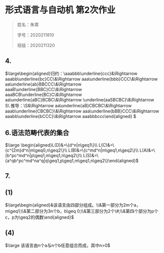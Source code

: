 # 形式语言与自动机 第2次作业

> 姓名：朱霄
>
> 学号：2020211810
>
> 班级：2020211320

## 4.

$\large\begin{aligned}归约：\\aaabbb\underline{ccc}&\Rightarrow aaabb\underline{bc}CC\\&\Rightarrow aaa\underline{bbb}CCC\\&\Rightarrow aa\underline{ab}BBCCC\\&\Rightarrow  aaaB\underline{BBC}CC\\&\Rightarrow  aaaBCB\underline{BC}C\\&\Rightarrow  aa\underline{aBC}BCBC\\&\Rightarrow  \underline{aaSBCBC}\\&\Rightarrow  S\\ 推导：\\S&\Rightarrow aa\underline{aB}CBCBC\\&\Rightarrow aaab\underline{CBCBC}\\&\Rightarrow aaa\underline{bBB}CCC\\&\Rightarrow  aaabb\underline{bCCC}\\&\Rightarrow  aaabbbccc\end{aligned} $



## 6.语法范畴代表的集合

$\large \begin{aligned}L(D)&=\{d^n|n\geq1\}\\ L(C)&=\{c^{2m}d^n|m\geq0,n\geq2\}\\ L(B)&=\{c^md^n|m\geq1,n\geq2\}\\ L(A)&=\{b^pc^md^n|p\geq1,m\geq1,n\geq2\}\\ L(S)&=\{a^qb^pc^md^na^q|q\geq1,p\geq1,m\geq1,n\geq2\}\end{aligned}$

## 7.

## (1)

$\large\begin{aligned}&该语言由四部分组成。\\&第一部分为2m个a，m\geq1;\\&第二部分为3n个b，b\geq 0;\\&第三部分为2个\#;\\&第四个部分为p个c，p为\geq2的偶数\end{aligned}$

## (4)

$\large 该语言由n个a与n个b任意组合而成，其中n>0$



